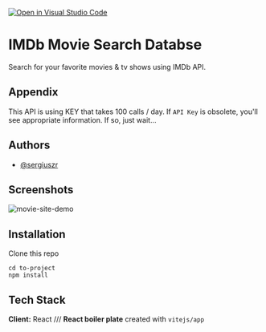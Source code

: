 [![Open in Visual Studio Code](https://open.vscode.dev/badges/open-in-vscode.svg)](https://open.vscode.dev/SergiuszR/IMDb-Movies-Search)

# IMDb Movie Search Databse   

Search for your favorite movies & tv shows using IMDb API.

## Appendix

This API is using KEY that takes 100 calls / day.
If `API Key` is obsolete, you'll see appropriate information.
If so, just wait...

## Authors

- [@sergiuszr](https://github.com/SergiuszR)

## Screenshots

![movie-site-demo](https://thumbs.gfycat.com/BriefWelloffKillerwhale.webp)

## Installation

Clone this repo

```
cd to-project
npm install
```

## Tech Stack

**Client:** React ///
**React boiler plate** created with `vitejs/app`
